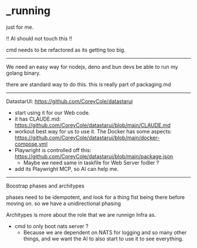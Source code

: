 # _running

just for me.

!! AI should not touch this !!

cmd needs to be refactored as its getting too big.

---

We need an easy way for nodejs, deno and bun devs be able to run my golang binary. 

there are standard way to do this. this is really part of packaging.md 

---

DatastarUI: https://github.com/CoreyCole/datastarui

- start using it for our Web code.
- it has CLAUDE.md: https://github.com/CoreyCole/datastarui/blob/main/CLAUDE.md
- workout best way for us to use it. The Docker has some aspects: https://github.com/CoreyCole/datastarui/blob/main/docker-compose.yml
- Playwright is controlled off this: https://github.com/CoreyCole/datastarui/blob/main/package.json
  - Maybe we need same in taskfile for Web Server fodler ? 
- add its Playwright MCP, so AI can help me. 

---

Boostrap phases and architypes

phases need to be idempotent, and look for a thing fist being there before moving on. so we have a unidirectional phasing

Architypes is more about the role that we are runnign Infra as. 

- cmd to only boot nats server ? 
  - Because we are dependent on NATS for logging and so many other things, and we want the AI to also start to use it to see everything.

